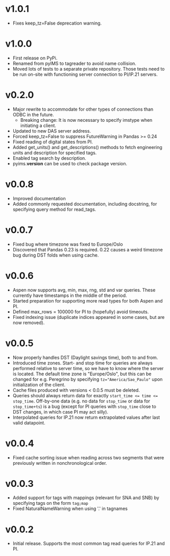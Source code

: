 # v1.0.1
* Fixes keep_tz=False deprecation warning.

# v1.0.0
* First release on PyPi.
* Renamed from pyIMS to tagreader to avoid name collision.
* Moved lots of tests to a separate private repository. Those tests need to be run on-site with functioning server connection to PI/IP.21 servers. 

# v0.2.0
* Major rewrite to accommodate for other types of connections than ODBC in the future.
    * Breaking change: It is now necessary to specify imstype when initiating a client.
* Updated to new DAS server address. 
* Forced keep_tz=False to suppress FutureWarning in Pandas >= 0.24
* Fixed reading of digital states from PI. 
* Added get_units() and get_descriptions() methods to fetch engineering units and description for
specified tags. 
* Enabled tag search by description.
* pyims.__version__ can be used to check package version.

# v0.0.8
* Improved documentation
* Added commonly requested documentation, including docstring, for specifying query method for 
read_tags.

# v0.0.7
* Fixed bug where timezone was fixed to Europe/Oslo
* Discovered that Pandas 0.23 is required. 0.22 causes a weird timezone bug during DST folds when 
using cache.

# v0.0.6
* Aspen now supports avg, min, max, rng, std and var queries. These currently have timestamps in 
the middle of the period.
* Started preparation for supporting more read types for both Aspen and PI.
* Defined max_rows = 100000 for PI to (hopefully) avoid timeouts.
* Fixed indexing issue (duplicate indices appeared in some cases, but are now removed).

# v0.0.5
* Now properly handles DST (Daylight savings time), both to and from. 
* Introduced time zones. Start- and stop time for queries are always performed relative to server 
time, so we have to know where the server is located. The default time zone is "Europe/Oslo", but 
this can be changed for e.g. Peregrino by specifying `tz="America/Sao_Paulo"` upon initialization 
of the client.
* Cache files produced with versions < 0.0.5 must be deleted.
* Queries should always return data for exactly `start_time <= time <= stop_time`. Off-by-one data 
(e.g. no data for `stop_time` or data for `stop_time+ts`) is a bug (except for PI queries with 
`stop_time` close to DST changes, in which case PI may act silly).
* Interpolated queries for IP.21 now return extrapolated values after last valid datapoint.
 
# v0.0.4 
* Fixed cache sorting issue when reading across two segments that were previously written in 
nonchronological order. 

# v0.0.3
* Added support for tags with mappings (relevant for SNA and SNB) by specifying tags on the form `tag;map`
* Fixed NaturalNameWarning when using '.' in tagnames

# v0.0.2
* Initial release. Supports the most common tag read queries for IP.21 and PI. 

